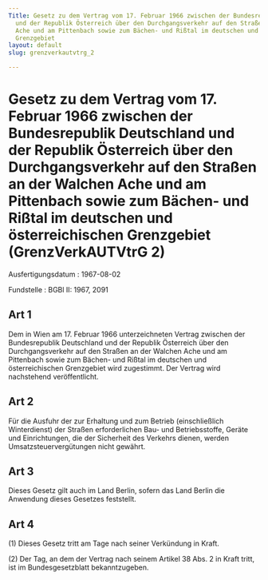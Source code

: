 ```yaml
---
Title: Gesetz zu dem Vertrag vom 17. Februar 1966 zwischen der Bundesrepublik Deutschland
  und der Republik Österreich über den Durchgangsverkehr auf den Straßen an der Walchen
  Ache und am Pittenbach sowie zum Bächen- und Rißtal im deutschen und österreichischen
  Grenzgebiet
layout: default
slug: grenzverkautvtrg_2

---
```


# Gesetz zu dem Vertrag vom 17. Februar 1966 zwischen der Bundesrepublik Deutschland und der Republik Österreich über den Durchgangsverkehr auf den Straßen an der Walchen Ache und am Pittenbach sowie zum Bächen- und Rißtal im deutschen und österreichischen Grenzgebiet (GrenzVerkAUTVtrG 2)

Ausfertigungsdatum
:   1967-08-02

Fundstelle
:   BGBl II: 1967, 2091



## Art 1

Dem in Wien am 17. Februar 1966 unterzeichneten Vertrag zwischen der
Bundesrepublik Deutschland und der Republik Österreich über den
Durchgangsverkehr auf den Straßen an der Walchen Ache und am
Pittenbach sowie zum Bächen- und Rißtal im deutschen und
österreichischen Grenzgebiet wird zugestimmt. Der Vertrag wird
nachstehend veröffentlicht.


## Art 2

Für die Ausfuhr der zur Erhaltung und zum Betrieb (einschließlich
Winterdienst) der Straßen erforderlichen Bau- und Betriebsstoffe,
Geräte und Einrichtungen, die der Sicherheit des Verkehrs dienen,
werden Umsatzsteuervergütungen nicht gewährt.


## Art 3

Dieses Gesetz gilt auch im Land Berlin, sofern das Land Berlin die
Anwendung dieses Gesetzes feststellt.


## Art 4

(1) Dieses Gesetz tritt am Tage nach seiner Verkündung in Kraft.

(2) Der Tag, an dem der Vertrag nach seinem Artikel 38 Abs. 2 in Kraft
tritt, ist im Bundesgesetzblatt bekanntzugeben.

